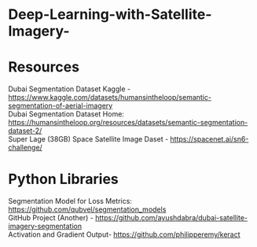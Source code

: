 # Deep-Learning-with-Satellite-Imagery-
# Resources
Dubai Segmentation Dataset Kaggle - https://www.kaggle.com/datasets/humansintheloop/semantic-segmentation-of-aerial-imagery <br />
Dubai Segmentation Dataset Home: https://humansintheloop.org/resources/datasets/semantic-segmentation-dataset-2/ <br />
Super Lage (38GB) Space Satellite Image Daset - https://spacenet.ai/sn6-challenge/ <br />
# Python Libraries
Segmentation Model for Loss Metrics: https://github.com/qubvel/segmentation_models <br />
GitHub Project (Another) - https://github.com/ayushdabra/dubai-satellite-imagery-segmentation <br />
Activation and Gradient Output- https://github.com/philipperemy/keract
